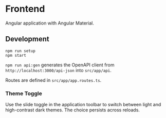 # Frontend

Angular application with Angular Material.

## Development

```
npm run setup
npm start
```

`npm run api:gen` generates the OpenAPI client from `http://localhost:3000/api-json` into `src/app/api`.

Routes are defined in `src/app/app.routes.ts`.

### Theme Toggle

Use the slide toggle in the application toolbar to switch between light and high-contrast dark themes. The choice persists across reloads.
